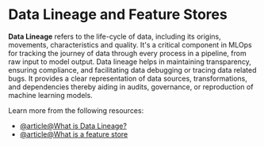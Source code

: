 # Data Lineage and Feature Stores

**Data Lineage** refers to the life-cycle of data, including its origins, movements, characteristics and quality. It's a critical component in MLOps for tracking the journey of data through every process in a pipeline, from raw input to model output. Data lineage helps in maintaining transparency, ensuring compliance, and facilitating data debugging or tracing data related bugs. It provides a clear representation of data sources, transformations, and dependencies thereby aiding in audits, governance, or reproduction of machine learning models.

Learn more from the following resources:

- [@article@What is Data Lineage?](https://www.ibm.com/topics/data-lineage)
- [@article@What is a feature store](https://www.snowflake.com/guides/what-feature-store-machine-learning/)
